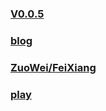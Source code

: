 ### [V0.0.5](https://github.com/littleflute/chess/edit/master/README.md)
### [blog](https://github.com/littleflute/blog)
### [ZuoWei/FeiXiang](ZuoWei/FeiXiang)
### [play](play)
